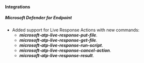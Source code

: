 
#### Integrations
##### Microsoft Defender for Endpoint
- Added support for Live Response Actions with new commands:
    - ***microsoft-atp-live-response-put-file***.
    - ***microsoft-atp-live-response-get-file***.
    - ***microsoft-atp-live-response-run-script***.
    - ***microsoft-atp-live-response-cancel-action***.
    - ***microsoft-atp-live-response-result***.

